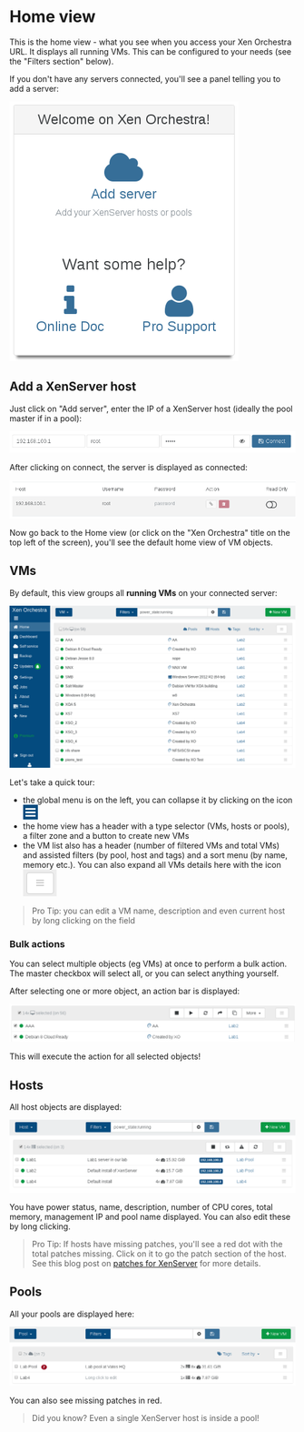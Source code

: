 # Home view

This is the home view - what you see when you access your Xen Orchestra URL. It displays all running VMs. This can be configured to your needs (see the "Filters section" below).

If you don't have any servers connected, you'll see a panel telling you to add a server:

![](./assets/xo5noserver.png)

## Add a XenServer host

Just click on "Add server", enter the IP of a XenServer host (ideally the pool master if in a pool):

![](./assets/xo5addserver.png)

After clicking on connect, the server is displayed as connected:

![](./assets/xo5connectedserver.png)

Now go back to the Home view (or click on the "Xen Orchestra" title on the top left of the screen), you'll see the default home view of VM objects.

## VMs

By default, this view groups all **running VMs** on your connected server:

![](./assets/xo5homevms.png)

Let's take a quick tour:

* the global menu is on the left, you can collapse it by clicking on the icon ![](./assets/xo5collapsemenu.png)
* the home view has a header with a type selector (VMs, hosts or pools), a filter zone and a button to create new VMs
* the VM list also has a header (number of filtered VMs and total VMs) and assisted filters (by pool, host and tags) and a sort menu (by name, memory etc.). You can also expand all VMs details here with the icon ![](./assets/xo5expandhome.png)

> Pro Tip: you can edit a VM name, description and even current host by long clicking on the field

### Bulk actions

You can select multiple objects (eg VMs) at once to perform a bulk action. The master checkbox will select all, or you can select anything yourself.

After selecting one or more object, an action bar is displayed:

![](./assets/xo5bulk.png)

This will execute the action for all selected objects!

## Hosts

All host objects are displayed:

![](./assets/xo5host.png)

You have power status, name, description, number of CPU cores, total memory, management IP and pool name displayed. You can also edit these by long clicking.

> Pro Tip: If hosts have missing patches, you'll see a red dot with the total patches missing. Click on it to go the patch section of the host. See this blog post on [patches for XenServer](https://xen-orchestra.com/blog/hotfix-xs70e004-for-xenserver-7-0/) for more details.

## Pools

All your pools are displayed here:

![](./assets/xo5pool.png)

You can also see missing patches in red.

> Did you know? Even a single XenServer host is inside a pool!
